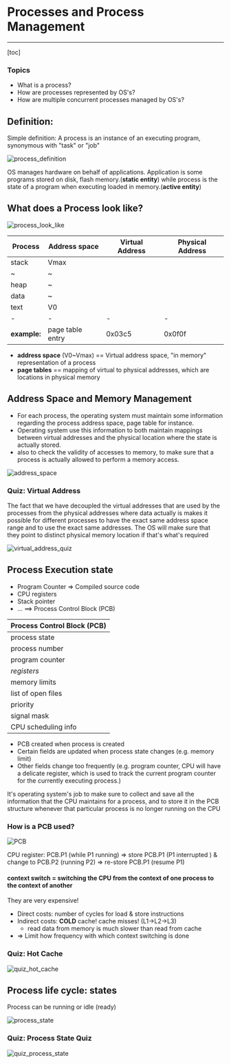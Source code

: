  Processes and Process Management 
============

***

[toc]


### **Topics**
- What is a process?
- How are processes represented by OS's?
- How are multiple concurrent processes managed by OS's?

## Definition:
Simple definition: A process is an instance of an executing program, synonymous with "task" or "job"
 
![process_definition](pic/P2L1_process_definition.png)

OS manages hardware on behalf of applications. Application is some programs stored on disk, flash memory.(**static entity**) while process is the state of a program when executing loaded in memory.(**active entity**)

## What does a Process look like?

![process_look_like](pic/P2L1_process_look_like.png)

| Process      | Address space    | Virtual Address | Physical Address |
| ------------ | ---------------- | --------------- | ---------------- |
| stack        | Vmax             |                 |                  |
| ~            | ~                |                 |                  |
| heap         | ~                |                 |                  |
| data         | ~                |                 |                  |
| text         | V0               |                 |                  |
| -            | -                | -               | -                |
| **example:** | page table entry | 0x03c5          | 0x0f0f           |
- **address space** (V0~Vmax) == Virtual address space, "in memory" representation of a process
- **page tables** == mapping of virtual to physical addresses, which are locations in physical memory


## Address Space and Memory Management 

- For each process, the operating system must maintain some information regarding the process address space, page table for instance.
- Operating system use this information to both maintain mappings between virtual addresses and the physical location where the state is actually stored.
- also to check the validity of accesses to memory, to make sure that a process is actually allowed to perform a memory access.

![address_space](pic/P2L1_address_space_&_memory_management.png)

### Quiz: Virtual Address
The fact that we have decoupled the virtual addresses that are used by the processes from the physical addresses where data actually is makes it possible for different processes to have the exact same address space range and to use the exact same addresses. The OS will make sure that they point to distinct physical memory location if that's what's required

![virtual_address_quiz](pic/P2L1_quiz_virtual_address.png)


## Process Execution state
- Program Counter => Compiled source code
- CPU registers
- Stack pointer
- ...
==> Process Control Block (PCB)

| **Process Control Block (PCB)** |
| ------------------------------- |
| process state                   |
| process number                  |
| program counter                 |
| *registers*                     |
| memory limits                   |
| list of open files              |
| priority                        |
| signal mask                     |
| CPU scheduling info             |

-  PCB created when process is created
-  Certain fields are updated when process state changes (e.g. memory limit)
-  Other fields change too frequently (e.g. program counter, CPU will have a delicate register, which is used to track the current program counter for the currently executing process.)

It's operating system's job to make sure to collect and save all the information that the CPU maintains for a process, and to store it in the PCB structure whenever that particular process is no longer running on the CPU

### How is a PCB used?

![PCB](pic/P2L1_PCB.png)

CPU register: PCB.P1 (while P1 running) => store PCB.P1 (P1 interrupted ) & change to PCB.P2 (running P2) => re-store PCB.P1 (resume P1)

#### **context switch** = switching the CPU from the context of one process to the context of another

They are very expensive!
  - Direct costs: number of cycles for load & store instructions
  - Indirect costs: **COLD** cache! cache misses! (L1->L2->L3) 
    - read data from memory is much slower than read from cache
- => Limit how frequency with which context switching is done

### Quiz: Hot Cache

![quiz_hot_cache](pic/P2L1_quiz_hot_cache.png)


## Process life cycle: states

Process can be running or idle (ready)

![process_state](pic/P2L1_process_states.png)

### Quiz: Process State Quiz

![quiz_process_state](pic/P2L1_quiz_process_state.png)
